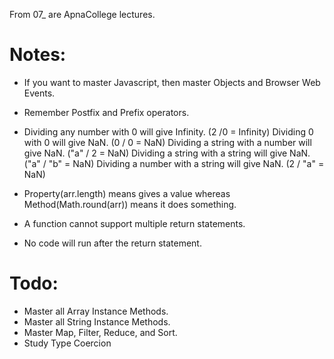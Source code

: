 From 07\_ are ApnaCollege lectures.

# Notes:

- If you want to master Javascript, then master Objects and Browser Web Events.

- Remember Postfix and Prefix operators.
- Dividing any number with 0 will give Infinity. (2 /0 = Infinity)
  Dividing 0 with 0 will give NaN. (0 / 0 = NaN)
  Dividing a string with a number will give NaN. ("a" / 2 = NaN)
  Dividing a string with a string will give NaN. ("a" / "b" = NaN)
  Dividing a number with a string will give NaN. (2 / "a" = NaN)
- Property(arr.length) means gives a value whereas Method(Math.round(arr)) means it does something.
- A function cannot support multiple return statements.
- No code will run after the return statement.


# Todo:

- Master all Array Instance Methods.
- Master all String Instance Methods.
- Master Map, Filter, Reduce, and Sort.
- Study Type Coercion
